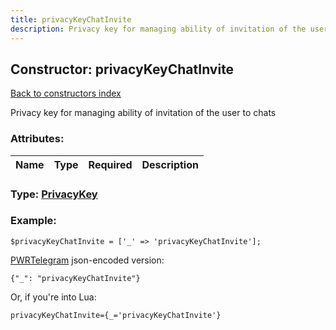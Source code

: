 ```yaml
---
title: privacyKeyChatInvite
description: Privacy key for managing ability of invitation of the user to chats
---
```

## Constructor: privacyKeyChatInvite  
[Back to constructors index](index.md)



Privacy key for managing ability of invitation of the user to chats

### Attributes:

| Name     |    Type       | Required | Description |
|----------|---------------|----------|-------------|



### Type: [PrivacyKey](../types/PrivacyKey.md)


### Example:

```
$privacyKeyChatInvite = ['_' => 'privacyKeyChatInvite'];
```  

[PWRTelegram](https://pwrtelegram.xyz) json-encoded version:

```
{"_": "privacyKeyChatInvite"}
```


Or, if you're into Lua:  


```
privacyKeyChatInvite={_='privacyKeyChatInvite'}

```


